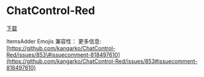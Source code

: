 # ChatControl-Red

[下载](https://www.mc-market.org/resources/18217/)

ItemsAdder Emojis 兼容性：
更多信息: [https://github.com/kangarko/ChatControl-Red/issues/853\#issuecomment-818497610](https://github.com/kangarko/ChatControl-Red/issues/853#issuecomment-818497610)

